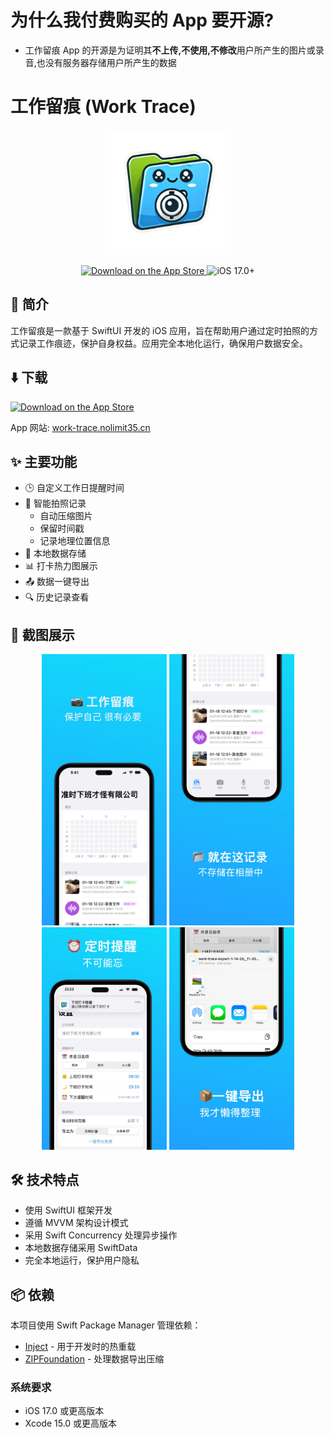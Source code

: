 # 为什么我付费购买的 App 要开源?
 - 工作留痕 App 的开源是为证明其**不上传,不使用,不修改**用户所产生的图片或录音,也没有服务器存储用户所产生的数据

# 工作留痕 (Work Trace)

<p align="center">
    <img src="doc/icon-1024.png" alt="Work Trace Logo" width="200">
</p>

<p align="center">
    <a href="https://apps.apple.com/app/id6740536209">
        <img src="https://img.shields.io/badge/Download_on_the-App_Store-0D96F6?logo=app-store&logoColor=white" alt="Download on the App Store">
    </a>
    <img src="https://img.shields.io/badge/iOS-17.0%2B-blue" alt="iOS 17.0+">
</p>

## 📱 简介

工作留痕是一款基于 SwiftUI 开发的 iOS 应用，旨在帮助用户通过定时拍照的方式记录工作痕迹，保护自身权益。应用完全本地化运行，确保用户数据安全。

##  ⬇️ 下载

<a href="https://apps.apple.com/app/id6740536209">
    <img src="https://img.shields.io/badge/Download_on_the-App_Store-0D96F6?logo=app-store&logoColor=white" alt="Download on the App Store">
</a>

App 网站: [work-trace.nolimit35.cn](https://work-trace.nolimit35.cn/)

## ✨ 主要功能

- 🕒 自定义工作日提醒时间
- 📸 智能拍照记录
  - 自动压缩图片
  - 保留时间戳
  - 记录地理位置信息
- 💾 本地数据存储
- 📊 打卡热力图展示
- 📤 数据一键导出
- 🔍 历史记录查看

## 📸 截图展示

<p align="center">
    <!-- 这里添加 4-5 张主要功能截图 -->
    <img src="doc/screenshot1.jpg" width="200" />
    <img src="doc/screenshot2.jpg" width="200" />
    <img src="doc/screenshot3.jpg" width="200" />
    <img src="doc/screenshot4.jpg" width="200" />
</p>

## 🛠 技术特点

- 使用 SwiftUI 框架开发
- 遵循 MVVM 架构设计模式
- 采用 Swift Concurrency 处理异步操作
- 本地数据存储采用 SwiftData
- 完全本地运行，保护用户隐私

## 📦 依赖

本项目使用 Swift Package Manager 管理依赖：

- [Inject](https://github.com/krzysztofzablocki/Inject) - 用于开发时的热重载
- [ZIPFoundation](https://github.com/weichsel/ZIPFoundation) - 处理数据导出压缩



### 系统要求

- iOS 17.0 或更高版本
- Xcode 15.0 或更高版本